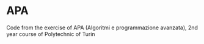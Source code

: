 # APA
Code from the exercise of APA (Algoritmi e programmazione avanzata), 2nd year course of Polytechnic of Turin
